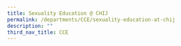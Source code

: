 ```yaml
---
title: Sexuality Education @ CHIJ
permalink: /departments/CCE/sexuality-education-at-chij
description: ""
third_nav_title: CCE
---
```

